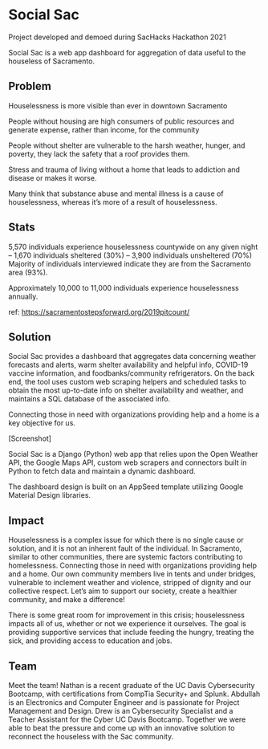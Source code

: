 # Social Sac

Project developed and demoed during SacHacks Hackathon 2021

Social Sac is a web app dashboard for aggregation of data useful to the houseless of Sacramento.

## Problem
Houselessness is more visible than ever in downtown Sacramento

People without housing are high consumers of public resources and generate expense, rather than income, for the community

People without shelter are vulnerable to the harsh weather, hunger, and poverty, they lack the safety that a roof provides them.

Stress and trauma of living without a home that leads to addiction and disease or makes it worse.

Many think that substance abuse and mental illness is a cause of houselessness, whereas it’s more of a result of houselessness.

## Stats

5,570 individuals experience houselessness countywide on any given night
– 1,670 individuals sheltered (30%)
– 3,900 individuals unsheltered (70%)
Majority of individuals interviewed indicate they are from the Sacramento area (93%).

Approximately 10,000 to 11,000 individuals experience houselessness annually.

ref: https://sacramentostepsforward.org/2019pitcount/

## Solution

Social Sac provides a dashboard that aggregates data concerning weather forecasts and alerts, warm shelter availability and helpful info, COVID-19 vaccine information, and foodbanks/community refrigerators. On the back end, the tool uses custom web scraping helpers and scheduled tasks to obtain the most up-to-date info on shelter availability and weather, and maintains a SQL database of the associated info.

Connecting those in need with organizations providing help and a home is a key objective for us.

[Screenshot]

Social Sac is a Django (Python) web app that relies upon the Open Weather API, the Google Maps API, custom web scrapers and connectors built in Python to fetch data and maintain a dynamic dashboard.

The dashboard design is built on an AppSeed template utilizing Google Material Design libraries.

## Impact

Houselessness is a complex issue for which there is no single cause or solution, and it is not an inherent fault of the individual. In Sacramento, similar to other communities, there are systemic factors contributing to homelessness. Connecting those in need with organizations providing help and a home. Our own community members live in tents and under bridges, vulnerable to inclement weather and violence, stripped of dignity and our collective respect. Let’s aim to support our society, create a healthier community, and make a difference!

There is some great room for improvement in this crisis; houselessness impacts all of us, whether or not we experience it ourselves. The goal is providing supportive services that include feeding the hungry, treating the sick, and providing access to education and jobs. 

## Team

Meet the team! Nathan is a recent graduate of the UC Davis Cybersecurity Bootcamp, with certifications from CompTia Security+ and Splunk. Abdullah is an Electronics and Computer Engineer and is passionate for Project Management and Design. Drew is an Cybersecurity Specialist and a Teacher Assistant for the Cyber UC Davis Bootcamp.  Together we were able to beat the pressure and come up with an innovative solution to reconnect the houseless with the Sac community. 
